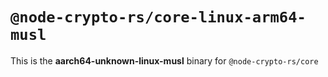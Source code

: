 # `@node-crypto-rs/core-linux-arm64-musl`

This is the **aarch64-unknown-linux-musl** binary for `@node-crypto-rs/core`
